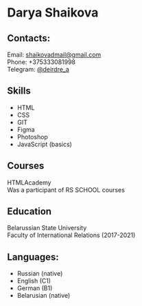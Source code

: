 # Darya Shaikova

## Contacts:

Email: [shaikovadmail@gmail.com](mailto:shaikovadmail@gmail.com)  
Phone: +375333081998    
Telegram: [@deirdre_a](https://telegram.im/@deirdre_a)    

## Skills

* HTML  
* CSS  
* GIT
* Figma
* Photoshop
* JavaScript (basics)  
  
## Courses

HTMLAcademy  
Was a participant of RS SCHOOL courses  

## Education

Belarussian State University  
Faculty of International Relations (2017-2021)   

## Languages:

* Russian (native)
* English (C1)
* German (B1)
* Belarusian (native)
 
